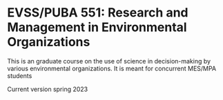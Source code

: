 # EVSS/PUBA 551: Research and Management in Environmental Organizations 

This is an graduate course on the use of science in decision-making by various environmental organizations. It is meant for concurrent MES/MPA students 

Current version spring 2023 


